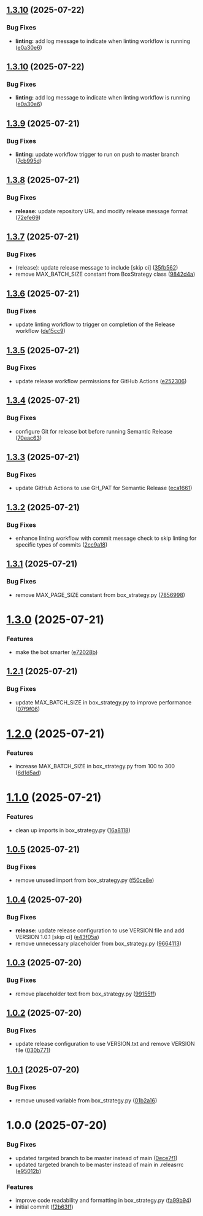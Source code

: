 ## [1.3.10](https://github.com/akramsameer/test-tags/compare/v1.3.9...v1.3.10) (2025-07-22)


### Bug Fixes

* **linting:** add log message to indicate when linting workflow is running ([e0a30e6](https://github.com/akramsameer/test-tags/commit/e0a30e6415880ff24fc8e7cd27b12830b907fe8c))

## [1.3.10](https://github.com/akramsameer/test-tags/compare/v1.3.9...v1.3.10) (2025-07-22)


### Bug Fixes

* **linting:** add log message to indicate when linting workflow is running ([e0a30e6](https://github.com/akramsameer/test-tags/commit/e0a30e6415880ff24fc8e7cd27b12830b907fe8c))

## [1.3.9](https://github.com/akramsameer/test-tags/compare/v1.3.8...v1.3.9) (2025-07-21)


### Bug Fixes

* **linting:** update workflow trigger to run on push to master branch ([7cb995d](https://github.com/akramsameer/test-tags/commit/7cb995dbd0b17a8ebbce0617ee14cc5186b77f68))

## [1.3.8](https://github.com/akramsameer/test-tags/compare/v1.3.7...v1.3.8) (2025-07-21)


### Bug Fixes

* **release:** update repository URL and modify release message format ([72efe69](https://github.com/akramsameer/test-tags/commit/72efe69d08735f5432b054080e7756493e37fbcb))

## [1.3.7](https://github.com/akramsameer/test-tags/compare/v1.3.6...v1.3.7) (2025-07-21)


### Bug Fixes

* (release): update release message to include [skip ci] ([35fb562](https://github.com/akramsameer/test-tags/commit/35fb562c24ff8cded7f6a420c957fe9a9981f27b))
* remove MAX_BATCH_SIZE constant from BoxStrategy class ([9842d4a](https://github.com/akramsameer/test-tags/commit/9842d4aa69dae762057b40f43e01f9b46b395eb6))

## [1.3.6](https://github.com/akramsameer/test-tags/compare/v1.3.5...v1.3.6) (2025-07-21)


### Bug Fixes

* update linting workflow to trigger on completion of the Release workflow ([de15cc9](https://github.com/akramsameer/test-tags/commit/de15cc91b04adaeab3e2a5be8cc0075b9ec1813e))

## [1.3.5](https://github.com/akramsameer/test-tags/compare/v1.3.4...v1.3.5) (2025-07-21)


### Bug Fixes

* update release workflow permissions for GitHub Actions ([e252306](https://github.com/akramsameer/test-tags/commit/e2523062c3351c6ef33573ed68a2a13e31f4a5f2))

## [1.3.4](https://github.com/akramsameer/test-tags/compare/v1.3.3...v1.3.4) (2025-07-21)


### Bug Fixes

* configure Git for release bot before running Semantic Release ([70eac63](https://github.com/akramsameer/test-tags/commit/70eac63908dbf2b916902307e13aa67c7c837b3b))

## [1.3.3](https://github.com/akramsameer/test-tags/compare/v1.3.2...v1.3.3) (2025-07-21)


### Bug Fixes

* update GitHub Actions to use GH_PAT for Semantic Release ([eca1661](https://github.com/akramsameer/test-tags/commit/eca1661818dffb67f1cac71106d5a92fd690ae01))

## [1.3.2](https://github.com/akramsameer/test-tags/compare/v1.3.1...v1.3.2) (2025-07-21)


### Bug Fixes

* enhance linting workflow with commit message check to skip linting for specific types of commits ([2cc9a18](https://github.com/akramsameer/test-tags/commit/2cc9a189c7e562e052c7b74d2bb4fb47f76bcc4f))

## [1.3.1](https://github.com/akramsameer/test-tags/compare/v1.3.0...v1.3.1) (2025-07-21)


### Bug Fixes

* remove MAX_PAGE_SIZE constant from box_strategy.py ([7856998](https://github.com/akramsameer/test-tags/commit/7856998c141ff840358438d698d1b5ec161ecb6d))

# [1.3.0](https://github.com/akramsameer/test-tags/compare/v1.2.1...v1.3.0) (2025-07-21)


### Features

* make the bot smarter ([e72028b](https://github.com/akramsameer/test-tags/commit/e72028b967d3f9f82d8eeb9cd941a0a7d107c90a))

## [1.2.1](https://github.com/akramsameer/test-tags/compare/v1.2.0...v1.2.1) (2025-07-21)


### Bug Fixes

* update MAX_BATCH_SIZE in box_strategy.py to improve performance ([07f9f06](https://github.com/akramsameer/test-tags/commit/07f9f06acfb677b41a23cf290cc7b61f0c33369d))

# [1.2.0](https://github.com/akramsameer/test-tags/compare/v1.1.0...v1.2.0) (2025-07-21)


### Features

* increase MAX_BATCH_SIZE in box_strategy.py from 100 to 300 ([6d1d5ad](https://github.com/akramsameer/test-tags/commit/6d1d5ad477a71d7264b44209b9706fb3b92f7fd9))

# [1.1.0](https://github.com/akramsameer/test-tags/compare/v1.0.5...v1.1.0) (2025-07-21)


### Features

* clean up imports in box_strategy.py ([16a8118](https://github.com/akramsameer/test-tags/commit/16a8118c1e973cda94909997dbd97c220320a54e))

## [1.0.5](https://github.com/akramsameer/test-tags/compare/v1.0.4...v1.0.5) (2025-07-21)


### Bug Fixes

* remove unused import from box_strategy.py ([f50ce8e](https://github.com/akramsameer/test-tags/commit/f50ce8ed7c5b3cde9f480140c4e193e3d3e840f8))

## [1.0.4](https://github.com/akramsameer/test-tags/compare/v1.0.3...v1.0.4) (2025-07-20)


### Bug Fixes

* **release:** update release configuration to use VERSION file and add VERSION 1.0.1 [skip ci] ([e43f05a](https://github.com/akramsameer/test-tags/commit/e43f05a8d5b579f39ee9bdc98f50dc27d165cecf))
* remove unnecessary placeholder from box_strategy.py ([9664113](https://github.com/akramsameer/test-tags/commit/9664113d5a959891980239d5f9cfd70eeceaf158))

## [1.0.3](https://github.com/akramsameer/test-tags/compare/v1.0.2...v1.0.3) (2025-07-20)


### Bug Fixes

* remove placeholder text from box_strategy.py ([99155ff](https://github.com/akramsameer/test-tags/commit/99155ff305b7aa27985ed30096495d2c025d569b))

## [1.0.2](https://github.com/akramsameer/test-tags/compare/v1.0.1...v1.0.2) (2025-07-20)


### Bug Fixes

* update release configuration to use VERSION.txt and remove VERSION file ([030b771](https://github.com/akramsameer/test-tags/commit/030b77159742fcc5593949cb80c4e070f1abbf6c))

## [1.0.1](https://github.com/akramsameer/test-tags/compare/v1.0.0...v1.0.1) (2025-07-20)


### Bug Fixes

* remove unused variable from box_strategy.py ([01b2a16](https://github.com/akramsameer/test-tags/commit/01b2a1633bbf8bd492ddfc35adae169d6dafe8b9))

# 1.0.0 (2025-07-20)


### Bug Fixes

* updated targeted branch to be master instead of main ([0ece7f1](https://github.com/akramsameer/test-tags/commit/0ece7f1f75d884a13ce38721835bf7578c0f0ea5))
* updated targeted branch to be master instead of main in .releasrrc ([e95012b](https://github.com/akramsameer/test-tags/commit/e95012b05b9fa6718cb5a123527feaeec201d533))


### Features

* improve code readability and formatting in box_strategy.py ([fa99b94](https://github.com/akramsameer/test-tags/commit/fa99b947867254701fff0f32b58bb05e33ae56fc))
* initial commit ([f2b63ff](https://github.com/akramsameer/test-tags/commit/f2b63ff07519dc17892c0e9afd71215402844ea9))

